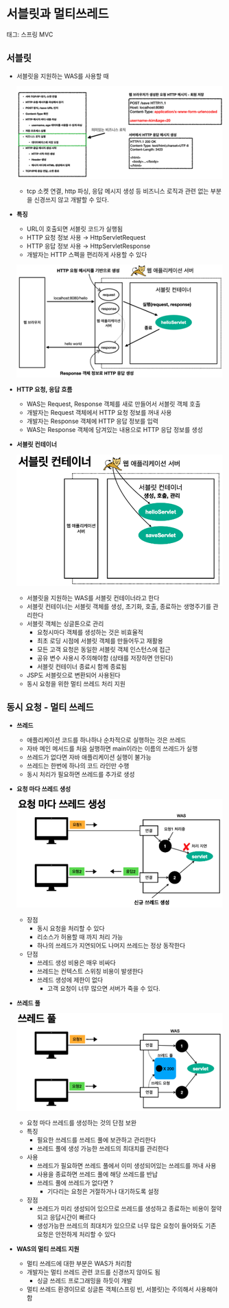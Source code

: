 # 서블릿과 멀티쓰레드

태그: 스프링 MVC

## 서블릿

- 서블릿을 지원하는 WAS를 사용할 때
    
    ![스크린샷 2023-01-19 오후 2.29.48.png](./%EC%84%9C%EB%B8%94%EB%A6%BF%EA%B3%BC%20%EB%A9%80%ED%8B%B0%EC%93%B0%EB%A0%88%EB%93%9C/servlet.png)
    
    - tcp 소켓 연결, http 파싱, 응답 메시지 생성 등 비즈니스 로직과 관련 없는 부분을 신경쓰지 않고 개발할 수 있다.
- **특징**
    - URL이 호출되면 서블릿 코드가 실행됨
    - HTTP 요청 정보 사용 → HttpServletRequest
    - HTTP 응답 정보 사용 → HttpServletResponse
    - 개발자는 HTTP 스펙을 편리하게 사용할 수 있다
    
    ![스크린샷 2023-01-19 오후 2.32.27.png](./%EC%84%9C%EB%B8%94%EB%A6%BF%EA%B3%BC%20%EB%A9%80%ED%8B%B0%EC%93%B0%EB%A0%88%EB%93%9C/servletcontainercom.png)
    
- **HTTP 요청, 응답 흐름**
    - WAS는 Request, Response 객체를 새로 만들어서 서블릿 객체 호출
    - 개발자는 Request 객체에서 HTTP 요청 정보를 꺼내 사용
    - 개발자는 Response 객체에 HTTP 응답 정보를 입력
    - WAS는 Response 객체에 담겨있는 내용으로 HTTP 응답 정보를 생성
- **서블릿 컨테이너**
    
    ![스크린샷 2023-01-19 오후 2.34.28.png](./%EC%84%9C%EB%B8%94%EB%A6%BF%EA%B3%BC%20%EB%A9%80%ED%8B%B0%EC%93%B0%EB%A0%88%EB%93%9C/servletcontainer.png)
    
    - 서블릿을 지원하는 WAS를 서블릿 컨테이너라고 한다
    - 서블릿 컨테이너는 서블릿 객체를 생성, 초기화, 호출, 종료하는 생명주기를 관리한다
    - 서블릿 객체는 싱글톤으로 관리
        - 요청시마다 객체를 생성하는 것은 비효율적
        - 최초 로딩 시점에 서블릿 객체를 만들어두고 재활용
        - 모든 고객 요청은 동일한 서블릿 객체 인스턴스에 접근
        - 공유 변수 사용시 주의해야함 (상태를 저장하면 안된다)
        - 서블릿 컨테이너 종료시 함께 종료됨
    - JSP도 서블릿으로 변환되어 사용된다
    - 동시 요청을 위한 멀티 쓰레드 처리 지원

## 동시 요청 - 멀티 쓰레드

- **쓰레드**
    - 애플리케이션 코드를 하나하나 순차적으로 실행하는 것은 쓰레드
    - 자바 메인 메서드를 처음 실행하면 main이라는 이름의 쓰레드가 실행
    - 쓰레드가 없다면 자바 애플리케이션 실행이 불가능
    - 쓰레드는 한번에 하나의 코드 라인만 수행
    - 동시 처리가 필요하면 쓰레드를 추가로 생성
- **요청 마다 쓰레드 생성**
    
    ![스크린샷 2023-01-19 오후 2.38.40.png](./%EC%84%9C%EB%B8%94%EB%A6%BF%EA%B3%BC%20%EB%A9%80%ED%8B%B0%EC%93%B0%EB%A0%88%EB%93%9C/requestthread.png)
    
    - 장점
        - 동시 요청을 처리할 수 있다
        - 리소스가 허용할 때 까지 처리 가능
        - 하나의 쓰레드가 지연되어도 나머지 쓰레드는 정상 동작한다
    - 단점
        - 쓰레드 생성 비용은 매우 비싸다
        - 쓰레드는 컨텍스트 스위칭 비용이 발생한다
        - 쓰레드 생성에 제한이 없다
            - 고객 요청이 너무 많으면 서버가 죽을 수 있다.
- **쓰레드 풀**
    
    ![스크린샷 2023-01-19 오후 2.40.05.png](./%EC%84%9C%EB%B8%94%EB%A6%BF%EA%B3%BC%20%EB%A9%80%ED%8B%B0%EC%93%B0%EB%A0%88%EB%93%9C/threadpool.png)
    
    - 요청 마다 쓰레드를 생성하는 것의 단점 보완
    - 특징
        - 필요한 쓰레드를 쓰레드 풀에 보관하고 관리한다
        - 쓰레드 풀에 생성 가능한 쓰레드의 최대치를 관리한다
    - 사용
        - 쓰레드가 필요하면 쓰레드 풀에서 이미 생성되어있는 쓰레드를 꺼내 사용
        - 사용을 종료하면 쓰레드 풀에 해당 쓰레드를 반납
        - 쓰레드 풀에 쓰레드가 없다면 ?
            - 기다리는 요청은 거절하거나 대기하도록 설정
    - 장점
        - 쓰레드가 미리 생성되어 있으므로 쓰레드를 생성하고 종료하는 비용이 절약되고 응답시간이 빠르다
        - 생성가능한 쓰레드의 최대치가 있으므로 너무 많은 요청이 들어와도 기존 요청은 안전하게 처리할 수 있다
- **WAS의 멀티 쓰레드 지원**
    - 멀티 쓰레드에 대한 부분은 WAS가 처리함
    - 개발자는 멀티 쓰레드 관련 코드를 신경쓰지 않아도 됨
        - 싱글 쓰레드 프로그래밍을 하듯이 개발
    - 멀티 쓰레드 환경이므로 싱글톤 객체(스프링 빈, 서블릿)는 주의해서 사용해야함
